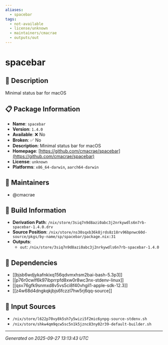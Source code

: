 ```yaml
---
aliases:
  - spacebar
tags:
  - not-available
  - license/unknown
  - maintainers/cmacrae
  - outputs/out
---
```


# spacebar

## 📝 Description

Minimal status bar for macOS

## 📋 Package Information

- **Name**: `spacebar`
- **Version**: `1.4.0`
- **Available**: ❌ No
- **Broken**: ✅ No
- **Description**: Minimal status bar for macOS
- **Homepage**: [https://github.com/cmacrae/spacebar](https://github.com/cmacrae/spacebar)
- **License**: `unknown`
- **Platforms**: `x86_64-darwin`, `aarch64-darwin`
## 👥 Maintainers

- @cmacrae


## 🔧 Build Information

- **Derivation Path**: `/nix/store/3siq7n9d8azi0abc3j2nrkywdls6n7rb-spacebar-1.4.0.drv`
- **Source Position**: `/nix/store/ns30sqxb36k8jrds8z18rv96bpnwc60d-source/pkgs/by-name/sp/spacebar/package.nix:31`
- **Outputs**:
  - `out`:  `/nix/store/3siq7n9d8azi0abc3j2nrkywdls6n7rb-spacebar-1.4.0`

## 🔗 Dependencies

- [[bjsb6wdjykafnkixq156qdvmxhsm2bai-bash-5.3p3]]
- [[p76r0cwlf6k97ibprrpfd8xw0r8wc3nx-stdenv-linux]]
- [[qsv76gfk9snmxd8v5vs5ci8f40vhgil1-apple-sdk-12.3]]
- [[z4w68d4dngkqkjbjs6fczzl7hw5rj6qq-source]]

## 📁 Input Sources

- `/nix/store/l622p70vy8k5sh7y5wizi5f2mic6ynpg-source-stdenv.sh`
- `/nix/store/shkw4qm9qcw5sc5n1k5jznc83ny02r39-default-builder.sh`

---
*Generated on 2025-09-27 13:13:43 UTC*
